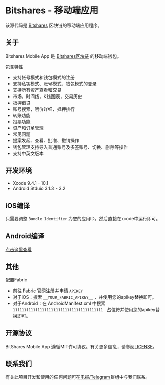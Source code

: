 # Bitshares - 移动端应用

该源代码是 [Bitshares](https://how.bitshares.works/en/master/technology/what_bitshares.html) 区块链的移动端应用程序。

## 关于
Bitshares Mobile App 是 [Bitshares区块链](https://github.com/bitshares/bitshares-core) 的移动端钱包。

包含特性

* 支持帐号模式和钱包模式的注册
* 支持私钥模式、账号模式、钱包模式的登录
* 支持所有资产查看和交易
* 市场，时间线，K线图表，交易历史
* 抵押借贷
* 账号搜索，喂价详细，抵押排行
* 转账功能
* 投票功能
* 资产和订单管理
* 常见问题
* 提案发起、查看、批准、撤销操作
* 钱包管理支持导入普通账号及多签账号、切换、删除等操作
* 支持中英文版本

## 开发环境
* Xcode 9.4.1 - 10.1
* Android Stduio 3.1.3 - 3.2

## iOS编译
只需要调整 `Bundle Identifier` 为您的应用ID。然后直接在xcode中运行即可。

## Android编译
[点击这里查看](android_compile.md)

## 其他
配置Fabric

* 前往 [Fabric](https://get.fabric.io) 官网注册并申请 `APIKEY`
* 对于iOS：搜索 `__YOUR_FABRIC_APIKEY__` ，并使用您的apikey替换即可。
* 对于Android：在 AndroidManifest.xml 中搜索 `1111111111111111111111111111111111111111 ` 占位符并使用您的apikey替换即可。

## 开源协议
BitShares Mobile App 遵循MIT许可协议。有关更多信息，请参阅[LICENSE](https://github.com/btspp/bitshares-mobile-app/blob/master/LICENSE)。

## 联系我们
有关此项目开发和使用的任何问题可在[电报/Telegram](https://t.me/btsplusplus)群组中与我们联系。

